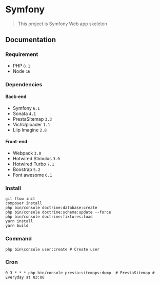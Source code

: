# Symfony
> This project is Symfony Web app skeleton
## Documentation
### Requirement
* PHP ``8.1``
* Node ``16``
### Dependencies
#### Back-end
* Symfony ``6.1``
* Sonata ``4.1``
* PrestaSitemap ``3.3``
* VichUploader ``1.1``
* Liip Imagine ``2.8``

#### Front-end
* Webpack ``3.0``
* Hotwired Stimulus ``3.0``
* Hotwired Turbo ``7.1``
* Boostrap ``5.2``
* Font awesome ``6.1``
### Install
```shell
git flow init
composer install
php bin/console doctrine:database:create
php bin/console doctrine:schema:update --force
php bin/console doctrine:fixtures:load
yarn install
yarn build
```
### Command
```shell
php bin\console user:create # Create user
```
### Cron
```
0 3 * * * php bin/console presta:sitemaps:dump  # PrestaSitemap # Everyday at 03:00
```